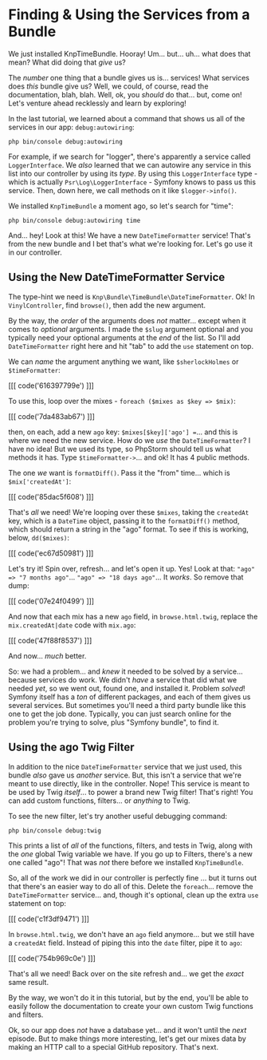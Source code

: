 # Finding & Using the Services from a Bundle

We just installed KnpTimeBundle. Hooray! Um... but... uh... what does that mean?
What did doing that *give* us?

The *number* one thing that a bundle gives us is... services! What services does
*this* bundle give us? Well, we could, of course, read the documentation, blah,
blah. Well, ok, you *should* do that... but, come on! Let's venture ahead recklessly
and learn by exploring!

In the last tutorial, we learned about a command that shows us all of the services
in our app: `debug:autowiring`:

```terminal-silent
php bin/console debug:autowiring
```

For example, if we search for "logger", there's apparently a service called
`LoggerInterface`. We *also* learned that we can autowire any service in this list
into our controller by using its *type*. By using this `LoggerInterface` type -
which is actually `Psr\Log\LoggerInterface` - Symfony knows to pass us this service.
Then, down here, we call methods on it like `$logger->info()`.

We installed `KnpTimeBundle` a moment ago, so let's search for "time":

```terminal-silent
php bin/console debug:autowiring time
```

And... hey! Look at this! We have a new `DateTimeFormatter` service! That's from
the new bundle and I bet that's what we're looking for. Let's go use it in
our controller.

## Using the New DateTimeFormatter Service

The type-hint we need is `Knp\Bundle\TimeBundle\DateTimeFormatter`. Ok! In
`VinylController`, find `browse()`, then add the new argument.

By the way, the *order* of the arguments does *not* matter... except when it comes
to *optional* arguments. I made the `$slug` argument optional and you typically
need your optional arguments at the *end* of the list. So I'll add `DateTimeFormatter`
right here and hit "tab" to add the `use` statement on top.

We can *name* the argument anything we want, like `$sherlockHolmes` or
`$timeFormatter`:

[[[ code('616397799e') ]]]

To use this, loop over the mixes - `foreach ($mixes as $key => $mix)`: 

[[[ code('7da483ab67') ]]]

then, on each, add a new `ago` key: `$mixes[$key]['ago'] =`... and this is where we
need the new service. How do we *use* the `DateTimeFormatter`? I have no idea! But
we used its type, so PhpStorm should tell us what methods it has. Type
`$timeFormatter->`... and ok! It has 4 public methods.

The one *we* want is `formatDiff()`. Pass it the "from" time... which is
`$mix['createdAt']`:

[[[ code('85dac5f608') ]]]

That's *all* we need! We're looping over these `$mixes`, taking the `createdAt`
key, which is a `DateTime` object, passing it to the `formatDiff()` method, which
should return a string in the "ago" format. To see if this is working, below,
`dd($mixes)`:

[[[ code('ec67d50981') ]]]

Let's try it! Spin over, refresh... and let's open it up. Yes! Look at that: `"ago"
=> "7 months ago"`... `"ago" => "18 days ago"`... It *works*. So remove that dump:

[[[ code('07e24f0499') ]]]

And now that each mix has a new `ago` field, in `browse.html.twig`, replace the
`mix.createdAt|date` code with `mix.ago`:

[[[ code('47f88f8537') ]]]

And now... *much* better.

So: we had a problem... and *knew* it needed to be solved by a service... because
services do work. We didn't *have* a service that did what we needed *yet*, so we
went out, found one, and installed it. Problem *solved*! Symfony itself has a *ton*
of different packages, and each of them gives us several services. But sometimes
you'll need a third party bundle like this one to get the job done. Typically,
you can just search online for the problem you're trying to solve, plus "Symfony
bundle", to find it.

## Using the ago Twig Filter

In addition to the nice `DateTimeFormatter` service that we just used, this bundle
*also* gave us *another* service. But, this isn't a service that we're meant to
use directly, like in the controller. Nope! This service is meant to be
used by Twig *itself*... to power a brand new Twig filter! That's right! You can
add custom functions, filters... or *anything* to Twig.

To see the new filter, let's try another useful debugging command:

```terminal
php bin/console debug:twig
```

This prints a list of *all* of the functions, filters, and tests in Twig, along
with the *one* global Twig variable we have. If you go up to Filters, there's a new
one called "ago"! That was *not* there before we installed `KnpTimeBundle`.

So, all of the work we did in our controller is perfectly fine ... but it turns
out that there's an easier way to do all of this. Delete the `foreach`...
remove the `DateTimeFormatter` service... and, though it's optional, clean up
the extra `use` statement on top:

[[[ code('c1f3df9471') ]]]

In `browse.html.twig`, we don't have an `ago` field anymore... but we still have a
`createdAt` field. Instead of piping this into the `date` filter, pipe it to `ago`:

[[[ code('754b969c0e') ]]]

That's all we need! Back over on the site refresh and... we get the *exact*
same result.

By the way, we won't do it in this tutorial, but by the end, you'll be able to
easily follow the documentation to create your own custom Twig functions
and filters.

Ok, so our app does *not* have a database yet... and it won't until the *next*
episode. But to make things more interesting, let's get our mixes data by making
an HTTP call to a special GitHub repository. That's next.
